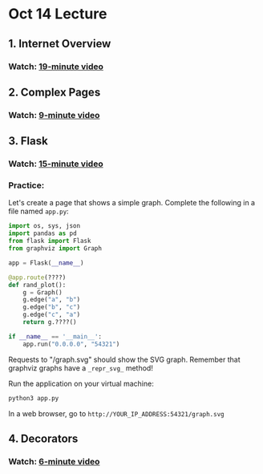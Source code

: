 # Oct 14 Lecture

## 1. Internet Overview

### Watch: [19-minute video](https://youtu.be/VjQI866dp7g)

## 2. Complex Pages

### Watch: [9-minute video](https://youtu.be/lnYiUsfLmKA)

## 3. Flask

### Watch: [15-minute video](https://youtu.be/yLx9ppiNcBE)

### Practice:

Let's create a page that shows a simple graph.  Complete the following in a file named `app.py`:

```python
import os, sys, json
import pandas as pd
from flask import Flask
from graphviz import Graph

app = Flask(__name__)

@app.route(????)
def rand_plot():
    g = Graph()
    g.edge("a", "b")
    g.edge("b", "c")
    g.edge("c", "a")
    return g.????()

if __name__ == '__main__':
    app.run("0.0.0.0", "54321")
```

Requests to "/graph.svg" should show the SVG graph.  Remember that
graphviz graphs have a `_repr_svg_` method!

Run the application on your virtual machine:

```python
python3 app.py
```

In a web browser, go to `http://YOUR_IP_ADDRESS:54321/graph.svg`

## 4. Decorators

### Watch: [6-minute video](https://youtu.be/fiqC4JjlueI)
